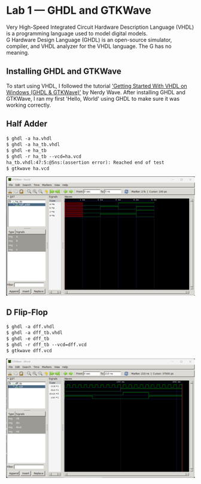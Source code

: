 # Lab 1 — GHDL and GTKWave
Very High-Speed Integrated Circuit Hardware Description Language (VHDL) is a programming language used to model digital models.  
G Hardware Design Language (GHDL) is an open-source simulator, compiler, and VHDL analyzer for the VHDL language. The G has no meaning.
## Installing GHDL and GTKWave
To start using VHDL, I followed the tutorial ['Getting Started With VHDL on Windows (GHDL & GTKWave)'](https://www.youtube.com/watch?v=H2GyAIYwZbw) by Nerdy Wave.
After installing GHDL and GTKWave, I ran my first 'Hello, World' using GHDL to make sure it was working correctly.

## Half Adder
```
$ ghdl -a ha.vhdl  
$ ghdl -a ha_tb.vhdl  
$ ghdl -e ha_tb  
$ ghdl -r ha_tb --vcd=ha.vcd  
ha_tb.vhdl:47:5:@5ns:(assertion error): Reached end of test  
$ gtkwave ha.vcd  
```
![](half_adder.png)

## D Flip-Flop
```
$ ghdl -a dff.vhdl
$ ghdl -a dff_tb.vhdl
$ ghdl -e dff_tb
$ ghdl -r dff_tb --vcd=dff.vcd
$ gtkwave dff.vcd
```
![](d_flip_flop.png)
